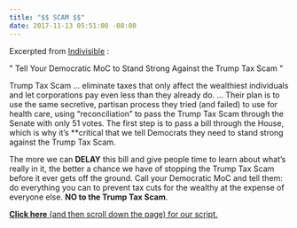 ```yaml
---
title: "$$ SCAM $$"
date: 2017-11-13 05:51:00 -08:00
---
```


Excerpted from [Indivisible](https://www.indivisible.org/) :

"  Tell Your Democratic MoC to Stand Strong Against the Trump Tax Scam "

Trump Tax Scam ... eliminate taxes that only affect the wealthiest individuals and let corporations pay even less than they already do. ... Their plan is to use the same secretive, partisan process they tried (and failed) to use for health care, using “reconciliation” to pass the Trump Tax Scam through the Senate with only 51 votes.  The first step is to pass a bill through the House, which is why it’s **critical that we tell Democrats they need to stand strong against the Trump Tax Scam. 

The more we can **DELAY** this bill and give people time to learn about what’s really in it, the better a chance we have of stopping the Trump Tax Scam before it ever gets off the ground. Call your Democratic MoC and tell them: do everything you can to prevent tax cuts for the wealthy at the expense of everyone else. **NO to the Trump Tax Scam**.

[**Click here** (and then scroll down the page) for our script.](https://www.trumptaxscam.org/democrat-call-script-to-stop-the-trump-tax-scam/)